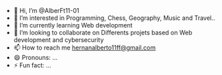 - 👋 Hi, I’m @AlberFt11-01
- 👀 I’m interested in Programming, Chess, Geography, Music and Travel..
- 🌱 I’m currently learning Web development
- 💞️ I’m looking to collaborate on Differents projets based on Web development and cybersecurity
- 📫 How to reach me hernanalberto11ff@gmail.com
- 😄 Pronouns: ...
- ⚡ Fun fact: ...

<!---
AlberFt11-01/AlberFt11-01 is a ✨ special ✨ repository because its `README.md` (this file) appears on your GitHub profile.
You can click the Preview link to take a look at your changes.
--->
